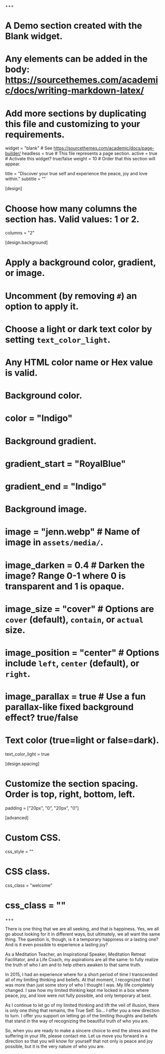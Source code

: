 +++
# A Demo section created with the Blank widget.
# Any elements can be added in the body: https://sourcethemes.com/academic/docs/writing-markdown-latex/
# Add more sections by duplicating this file and customizing to your requirements.

widget = "blank"  # See https://sourcethemes.com/academic/docs/page-builder/
headless = true  # This file represents a page section.
active = true  # Activate this widget? true/false
weight = 10  # Order that this section will appear.

title = "Discover your true self and experience the peace, joy and love within."
subtitle = ""

[design]
  # Choose how many columns the section has. Valid values: 1 or 2.
  columns = "2"

[design.background]
  # Apply a background color, gradient, or image.
  #   Uncomment (by removing `#`) an option to apply it.
  #   Choose a light or dark text color by setting `text_color_light`.
  #   Any HTML color name or Hex value is valid.

  # Background color.
  # color = "Indigo"

  # Background gradient.
  # gradient_start = "RoyalBlue"
  # gradient_end = "Indigo"

  # Background image.
  # image = "jenn.webp"  # Name of image in `assets/media/`.
  # image_darken = 0.4  # Darken the image? Range 0-1 where 0 is transparent and 1 is opaque.
  # image_size = "cover"  #  Options are `cover` (default), `contain`, or `actual` size.
  # image_position = "center"  # Options include `left`, `center` (default), or `right`.
  # image_parallax = true  # Use a fun parallax-like fixed background effect? true/false

  # Text color (true=light or false=dark).
  text_color_light = true

[design.spacing]
  # Customize the section spacing. Order is top, right, bottom, left.
  padding = ["20px", "0", "20px", "0"]

[advanced]
 # Custom CSS.
 css_style = ""

 # CSS class.
 css_class = "welcome"
 # css_class = ""
+++

There is one thing that we are all seeking, and that is happiness. Yes, we all go about looking for it in different ways, but ultimately, we all want the same thing. The question is, though, is it a temporary happiness or a lasting one? And is it even possible to experience a lasting joy?

As a Meditation Teacher, an Inspirational Speaker, Meditation Retreat Facilitator, and a Life Coach, my aspirations are all the same: to fully realize the truth of who I am and to help others awaken to that same truth.

In 2015, I had an experience where for a short period of time I transcended all of my limiting thinking and beliefs. At that moment, I recognized that I was more than just some story of who I thought I was. My life completely changed. I saw how my limited thinking kept me locked in a box where peace, joy, and love were not fully possible, and only temporary at best.

As I continue to let go of my limited thinking and lift the veil of illusion, there is only one thing that remains, the True Self. So... I offer you a new direction to turn. I offer you support on letting go of the limiting thoughts and beliefs that stand in the way of recognizing the beautiful truth of who you are.

So, when you are ready to make a sincere choice to end the stress and the suffering in your life, please contact me. Let us move you forward in a direction so that you will know for yourself that not only is peace and joy possible, but it is the very nature of who you are.

